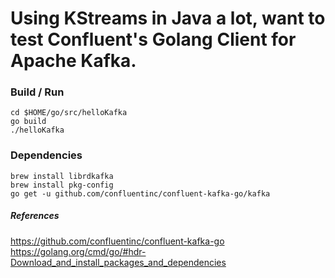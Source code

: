 # Using KStreams in Java a lot, want to test Confluent's Golang Client for Apache Kafka.


### Build / Run
```
cd $HOME/go/src/helloKafka
go build
./helloKafka
```

### Dependencies
```
brew install librdkafka
brew install pkg-config
go get -u github.com/confluentinc/confluent-kafka-go/kafka

```

##### References
https://github.com/confluentinc/confluent-kafka-go
https://golang.org/cmd/go/#hdr-Download_and_install_packages_and_dependencies
